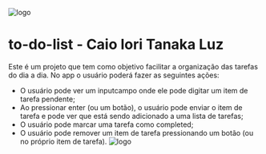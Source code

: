 ![logo](https://github.com/ioritanaka/to-do-list/assets/51345952/b21847fe-e8ce-41c6-b5a0-b1db590adcdb)

# to-do-list - Caio Iori Tanaka Luz
Este é um projeto que tem como objetivo facilitar a organização das tarefas  do dia a dia.
No app o usuário poderá fazer as seguintes ações:
- O usuário pode ver um inputcampo onde ele pode digitar um item de tarefa pendente;
- Ao pressionar enter (ou um botão), o usuário pode enviar o item de tarefa e pode ver que está sendo adicionado a uma lista de tarefas;
- O usuário pode marcar uma tarefa como completed;
- O usuário pode remover um item de tarefa pressionando um botão (ou no próprio item de tarefa).
![logo](https://github.com/ioritanaka/to-do-list/assets/51345952/b21847fe-e8ce-41c6-b5a0-b1db590adcdb)

